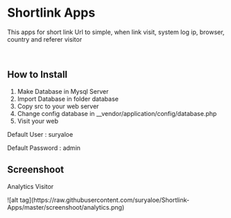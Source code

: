 <h1>Shortlink Apps</h1>
<p>This apps for short link Url to simple, when link visit, system log ip, browser, country and referer visitor</p><br/>

<h2>How to Install</h2>
<ol>
<li>Make Database in Mysql Server</li>
<li>Import Database in folder database</li>
<li>Copy src to your web server</li>
<li>Change config database in __vendor/application/config/database.php</li>
<li>Visit your web</li>
</ol>

<p>Default User : suryaloe </p>
<p>Default Password : admin </p>

<h2>Screenshoot</h2>
<p>Analytics Visitor</p>
![alt tag](https://raw.githubusercontent.com/suryaloe/Shortlink-Apps/master/screenshoot/analytics.png)
